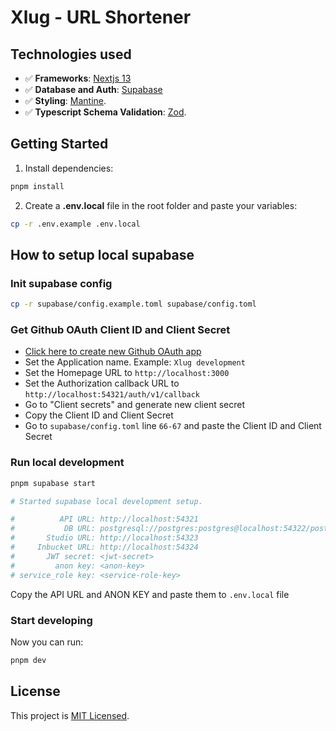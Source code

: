 # Xlug - URL Shortener

## Technologies used

- ✅ **Frameworks**: [Nextjs 13](https://nextjs.org)
- ✅ **Database and Auth**: [Supabase](https://supabase.com)
- ✅ **Styling**: [Mantine](https://mantine.dev).
- ✅ **Typescript Schema Validation**: [Zod](https://github.com/colinhacks/zod).

## Getting Started

1. Install dependencies:

```bash
pnpm install
```

2. Create a **.env.local** file in the root folder and paste your variables:

```bash
cp -r .env.example .env.local
```

## How to setup local supabase

### Init supabase config

```bash
cp -r supabase/config.example.toml supabase/config.toml
```

### Get Github OAuth Client ID and Client Secret

- [Click here to create new Github OAuth app](https://github.com/settings/applications/new)
- Set the Application name. Example: `Xlug development`
- Set the Homepage URL to `http://localhost:3000`
- Set the Authorization callback URL to `http://localhost:54321/auth/v1/callback`
- Go to "Client secrets" and generate new client secret
- Copy the Client ID and Client Secret
- Go to `supabase/config.toml` line `66-67` and paste the Client ID and Client Secret

### Run local development

```bash
pnpm supabase start

# Started supabase local development setup.

#          API URL: http://localhost:54321
#           DB URL: postgresql://postgres:postgres@localhost:54322/postgres
#       Studio URL: http://localhost:54323
#     Inbucket URL: http://localhost:54324
#       JWT secret: <jwt-secret>
#         anon key: <anon-key>
# service_role key: <service-role-key>
```

Copy the API URL and ANON KEY and paste them to `.env.local` file

### Start developing

Now you can run:

```bash
pnpm dev
```

## License

This project is [MIT Licensed](./LICENSE).
